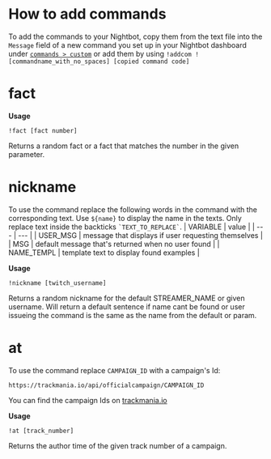 # How to add commands

To add the commands to your Nightbot, copy them from the text file into the `Message` field of a new command you set up in your Nightbot dashboard under [`commands > custom`](https://nightbot.tv/commands/custom) or add them by using `!addcom ![commandname_with_no_spaces] [copied command code]`


# fact

**Usage** 

`!fact [fact number]`

Returns a random fact or a fact that matches the number in the given parameter.


# nickname

To use the command replace the following words in the command with the corresponding text.
Use `${name}` to display the name in the texts.
Only replace text inside the backticks ``` `TEXT_TO_REPLACE` ```.
| VARIABLE | value |
| --- | ---  |
| USER_MSG   | message that displays if user requesting themselves                         |            
| MSG        | default message that's returned when no user found                          |
| NAME_TEMPL | template text to display found examples                                     |


**Usage**

`!nickname [twitch_username]`

Returns a random nickname for the default STREAMER_NAME or given username. Will return a default sentence if name cant be found or user issueing the command is the same as the name from the default or param.


# at

To use the command replace `CAMPAIGN_ID` with a campaign's Id:

`https://trackmania.io/api/officialcampaign/CAMPAIGN_ID`

You can find the campaign Ids on [trackmania.io](https://trackmania.io/#/campaigns)

**Usage**

`!at [track_number]`

Returns the author time of the given track number of a campaign.
